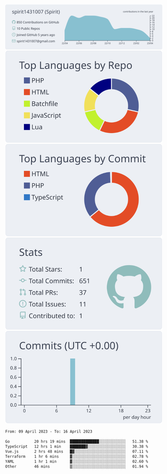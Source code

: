 [![](https://raw.githubusercontent.com/spirit1431007/spirit1431007/master/profile-summary-card-output/nord_bright/0-profile-details.svg)](https://git.io/spiritx)
[![](https://raw.githubusercontent.com/spirit1431007/spirit1431007/master/profile-summary-card-output/nord_bright/1-repos-per-language.svg)](https://git.io/spiritx) [![](https://raw.githubusercontent.com/spirit1431007/spirit1431007/master/profile-summary-card-output/nord_bright/2-most-commit-language.svg)](https://git.io/spiritx)
[![](https://raw.githubusercontent.com/spirit1431007/spirit1431007/master/profile-summary-card-output/nord_bright/3-stats.svg)](https://git.io/spiritx) [![](https://raw.githubusercontent.com/spirit1431007/spirit1431007/master/profile-summary-card-output/nord_bright/4-productive-time.svg)](https://git.io/spiritx)

<!--START_SECTION:waka-->

```text
From: 09 April 2023 - To: 16 April 2023

Go           20 hrs 19 mins  █████████████░░░░░░░░░░░░   51.38 %
TypeScript   12 hrs 1 min    ███████▓░░░░░░░░░░░░░░░░░   30.38 %
Vue.js       2 hrs 48 mins   █▓░░░░░░░░░░░░░░░░░░░░░░░   07.11 %
Terraform    1 hr 6 mins     ▓░░░░░░░░░░░░░░░░░░░░░░░░   02.78 %
YAML         1 hr 1 min      ▓░░░░░░░░░░░░░░░░░░░░░░░░   02.60 %
Other        46 mins         ▒░░░░░░░░░░░░░░░░░░░░░░░░   01.94 %
```

<!--END_SECTION:waka-->
